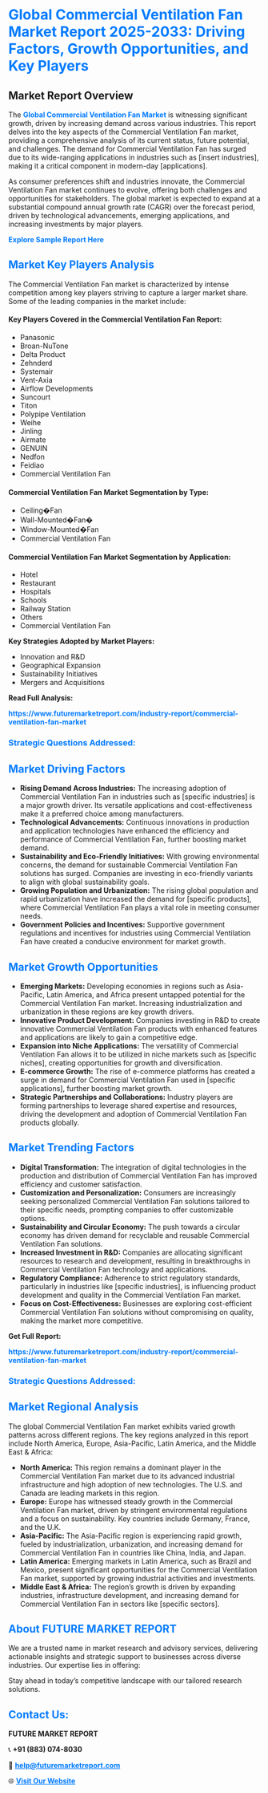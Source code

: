<h1 style="color: #007BFF;">Global Commercial Ventilation Fan Market Report 2025-2033: Driving Factors, Growth Opportunities, and Key Players</h1>

<section id="overview">
<h2>Market Report Overview</h2>
<p>The <a href="https://www.futuremarketreport.com/industry-report/commercial-ventilation-fan-market" style="color: #007BFF; text-decoration: none;"><strong>Global Commercial Ventilation Fan Market</strong></a> is witnessing significant growth, driven by increasing demand across various industries. This report delves into the key aspects of the Commercial Ventilation Fan market, providing a comprehensive analysis of its current status, future potential, and challenges. The demand for Commercial Ventilation Fan has surged due to its wide-ranging applications in industries such as [insert industries], making it a critical component in modern-day [applications].</p>
<p>As consumer preferences shift and industries innovate, the Commercial Ventilation Fan market continues to evolve, offering both challenges and opportunities for stakeholders. The global market is expected to expand at a substantial compound annual growth rate (CAGR) over the forecast period, driven by technological advancements, emerging applications, and increasing investments by major players.</p>
</section>

<section id="overview">
<p><a href="https://www.futuremarketreport.com/request-sample/reportId=100619" style="color: #007BFF; text-decoration: none;"><strong>Explore Sample Report Here</strong></a></p>
</section>

<section id="key-players">
<h2 style="color: #007BFF;">Market Key Players Analysis</h2>
<p>The Commercial Ventilation Fan market is characterized by intense competition among key players striving to capture a larger market share. Some of the leading companies in the market include:</p>
<h4>Key Players Covered in the Commercial Ventilation Fan Report:</h4>
<ul><li>Panasonic</li><li>Broan-NuTone</li><li>Delta Product</li><li>Zehnderd</li><li>Systemair</li><li>Vent-Axia</li><li>Airflow Developments</li><li>Suncourt</li><li>Titon</li><li>Polypipe Ventilation</li><li>Weihe</li><li>Jinling</li><li>Airmate</li><li>GENUIN</li><li>Nedfon</li><li>Feidiao</li><li>Commercial Ventilation Fan</li></ul>
<h4>Commercial Ventilation Fan Market Segmentation by Type:</h4>
<ul><li>Ceiling�Fan</li><li>Wall-Mounted�Fan�</li><li>Window-Mounted�Fan</li><li>Commercial Ventilation Fan</li></ul>

<h4>Commercial Ventilation Fan Market Segmentation by Application:</h4>
<ul><li>Hotel</li><li>Restaurant</li><li>Hospitals</li><li>Schools</li><li>Railway Station</li><li>Others</li><li>Commercial Ventilation Fan</li></ul>
<p><strong>Key Strategies Adopted by Market Players:</strong></p>
<ul>
<li>Innovation and R&D</li>
<li>Geographical Expansion</li>
<li>Sustainability Initiatives</li>
<li>Mergers and Acquisitions</li>
</ul>
</section>

<section>
<p><strong>Read Full Analysis: </strong></p><a href="https://www.futuremarketreport.com/industry-report/commercial-ventilation-fan-market" style="color: #007BFF; text-decoration: none;"><strong>https://www.futuremarketreport.com/industry-report/commercial-ventilation-fan-market</strong></a>
<h3 style="color: #007BFF;">Strategic Questions Addressed:</h3>
</section>

<section id="driving-factors">
<h2 style="color: #007BFF;">Market Driving Factors</h2>
<ul>
<li><strong>Rising Demand Across Industries:</strong> The increasing adoption of Commercial Ventilation Fan in industries such as [specific industries] is a major growth driver. Its versatile applications and cost-effectiveness make it a preferred choice among manufacturers.</li>
<li><strong>Technological Advancements:</strong> Continuous innovations in production and application technologies have enhanced the efficiency and performance of Commercial Ventilation Fan, further boosting market demand.</li>
<li><strong>Sustainability and Eco-Friendly Initiatives:</strong> With growing environmental concerns, the demand for sustainable Commercial Ventilation Fan solutions has surged. Companies are investing in eco-friendly variants to align with global sustainability goals.</li>
<li><strong>Growing Population and Urbanization:</strong> The rising global population and rapid urbanization have increased the demand for [specific products], where Commercial Ventilation Fan plays a vital role in meeting consumer needs.</li>
<li><strong>Government Policies and Incentives:</strong> Supportive government regulations and incentives for industries using Commercial Ventilation Fan have created a conducive environment for market growth.</li>
</ul>
</section>

<section id="growth-opportunities">
<h2 style="color: #007BFF;">Market Growth Opportunities</h2>
<ul>
<li><strong>Emerging Markets:</strong> Developing economies in regions such as Asia-Pacific, Latin America, and Africa present untapped potential for the Commercial Ventilation Fan market. Increasing industrialization and urbanization in these regions are key growth drivers.</li>
<li><strong>Innovative Product Development:</strong> Companies investing in R&D to create innovative Commercial Ventilation Fan products with enhanced features and applications are likely to gain a competitive edge.</li>
<li><strong>Expansion into Niche Applications:</strong> The versatility of Commercial Ventilation Fan allows it to be utilized in niche markets such as [specific niches], creating opportunities for growth and diversification.</li>
<li><strong>E-commerce Growth:</strong> The rise of e-commerce platforms has created a surge in demand for Commercial Ventilation Fan used in [specific applications], further boosting market growth.</li>
<li><strong>Strategic Partnerships and Collaborations:</strong> Industry players are forming partnerships to leverage shared expertise and resources, driving the development and adoption of Commercial Ventilation Fan products globally.</li>
</ul>
</section>

<section id="trending-factors">
<h2 style="color: #007BFF;">Market Trending Factors</h2>
<ul>
<li><strong>Digital Transformation:</strong> The integration of digital technologies in the production and distribution of Commercial Ventilation Fan has improved efficiency and customer satisfaction.</li>
<li><strong>Customization and Personalization:</strong> Consumers are increasingly seeking personalized Commercial Ventilation Fan solutions tailored to their specific needs, prompting companies to offer customizable options.</li>
<li><strong>Sustainability and Circular Economy:</strong> The push towards a circular economy has driven demand for recyclable and reusable Commercial Ventilation Fan solutions.</li>
<li><strong>Increased Investment in R&D:</strong> Companies are allocating significant resources to research and development, resulting in breakthroughs in Commercial Ventilation Fan technology and applications.</li>
<li><strong>Regulatory Compliance:</strong> Adherence to strict regulatory standards, particularly in industries like [specific industries], is influencing product development and quality in the Commercial Ventilation Fan market.</li>
<li><strong>Focus on Cost-Effectiveness:</strong> Businesses are exploring cost-efficient Commercial Ventilation Fan solutions without compromising on quality, making the market more competitive.</li>
</ul>
</section>

<section>
<p><strong>Get Full Report: </strong></p><a href="https://www.futuremarketreport.com/industry-report/commercial-ventilation-fan-market" style="color: #007BFF; text-decoration: none;"><strong>https://www.futuremarketreport.com/industry-report/commercial-ventilation-fan-market</strong></a>
<h3 style="color: #007BFF;">Strategic Questions Addressed:</h3>
</section>


<section id="regional-analysis">
<h2 style="color: #007BFF;">Market Regional Analysis</h2>
<p>The global Commercial Ventilation Fan market exhibits varied growth patterns across different regions. The key regions analyzed in this report include North America, Europe, Asia-Pacific, Latin America, and the Middle East & Africa:</p>
<ul>
<li><strong>North America:</strong> This region remains a dominant player in the Commercial Ventilation Fan market due to its advanced industrial infrastructure and high adoption of new technologies. The U.S. and Canada are leading markets in this region.</li>
<li><strong>Europe:</strong> Europe has witnessed steady growth in the Commercial Ventilation Fan market, driven by stringent environmental regulations and a focus on sustainability. Key countries include Germany, France, and the U.K.</li>
<li><strong>Asia-Pacific:</strong> The Asia-Pacific region is experiencing rapid growth, fueled by industrialization, urbanization, and increasing demand for Commercial Ventilation Fan in countries like China, India, and Japan.</li>
<li><strong>Latin America:</strong> Emerging markets in Latin America, such as Brazil and Mexico, present significant opportunities for the Commercial Ventilation Fan market, supported by growing industrial activities and investments.</li>
<li><strong>Middle East & Africa:</strong> The region’s growth is driven by expanding industries, infrastructure development, and increasing demand for Commercial Ventilation Fan in sectors like [specific sectors].</li>
</ul>
</section>

<footer>
<h2 style="color: #007BFF;">About FUTURE MARKET REPORT</h2>
<p>We are a trusted name in market research and advisory services, delivering actionable insights and strategic support to businesses across diverse industries. Our expertise lies in offering:</p>

<p>Stay ahead in today’s competitive landscape with our tailored research solutions.</p>

<h2 style="color: #007BFF;">Contact Us:</h2>
<p><strong>FUTURE MARKET REPORT</strong></p>
<p>📞 <strong>+91 (883) 074-8030</strong></p>
<p>📧 <strong><a href="mailto:help@futuremarketreport.com" style="color: #007BFF;">help@futuremarketreport.com</a></strong></p>
<p>🌐 <strong><a href="https://www.futuremarketreport.com/" style="color: #007BFF;">Visit Our Website</a></strong></p>
</footer>